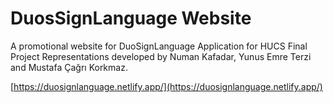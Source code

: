 # DuosSignLanguage Website

A promotional website for DuoSignLanguage Application for HUCS Final Project Representations developed by Numan Kafadar, Yunus Emre Terzi and Mustafa Çağrı Korkmaz.

[https://duosignlanguage.netlify.app/](https://duosignlanguage.netlify.app/)
